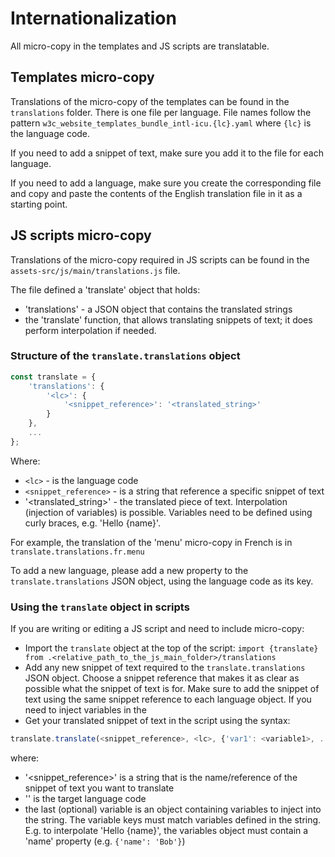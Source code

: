 # Internationalization
All micro-copy in the templates and JS scripts are translatable.

## Templates micro-copy
Translations of the micro-copy of the templates can be found in the `translations` folder. There is one file per language. 
File names follow the pattern `w3c_website_templates_bundle_intl-icu.{lc}.yaml` where `{lc}` is the language code.

If you need to add a snippet of text, make sure you add it to the file for each language.

If you need to add a language, make sure you create the corresponding file and copy and paste the contents of the English 
translation file in it as a starting point.

## JS scripts micro-copy
Translations of the micro-copy required in JS scripts can be found in the `assets-src/js/main/translations.js` file.

The file defined a 'translate' object that holds:
* 'translations' - a JSON object that contains the translated strings
* the 'translate' function, that allows translating snippets of text; it does perform interpolation if needed.

### Structure of the `translate.translations` object

`````javascript
const translate = {
    'translations': {
        '<lc>': {
            '<snippet_reference>': '<translated_string>'
        }
    },
    ...
};
`````

Where:
* `<lc>` - is the language code
* `<snippet_reference>` - is a string that reference a specific snippet of text
* '<translated_string>' - the translated piece of text. Interpolation (injection of variables) is possible. Variables need to be defined
using curly braces, e.g. 'Hello {name}'.

For example, the translation of the 'menu' micro-copy in French is in `translate.translations.fr.menu`

To add a new language, please add a new property to the `translate.translations` JSON object, using the language code as its key.

### Using the `translate` object in scripts
If you are writing or editing a JS script and need to include micro-copy:

* Import the `translate` object at the top of the script: `import {translate} from .<relative_path_to_the_js_main_folder>/translations`
* Add any new snippet of text required to the `translate.translations` JSON object. Choose a snippet reference that makes it as clear as possible
what the snippet of text is for. Make sure to add the snippet of text using the same snippet reference to each language object. If you need to inject
variables in the 
* Get your translated snippet of text in the script using the syntax:

````javascript
translate.translate(<snippet_reference>, <lc>, {'var1': <variable1>, ... 'varn': <variablen>})`
````

where:
* '<snippet_reference>' is a string that is the name/reference of the snippet of text you want to translate
* '<lc>' is the target language code
* the last (optional) variable is an object containing variables to inject into the string. The variable keys must match
variables defined in the string. E.g. to interpolate 'Hello {name}', the variables object must contain a 'name' property (e.g. `{'name': 'Bob'}`)